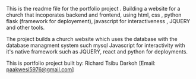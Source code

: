 This is the readme file for the portfolio project . Building a website for a church that incoporates backend and frontend, using html, css , python flask (framework for deployement), javascript for interactiveness ,  JQUERY and other tools.

The project builds a church website which uses the database with the database managment system such mysql
Javascript for interactivity with it's native framework such as JQUERY, react and python for deployments.














This is portfolio project built by:
Richard Tsibu Darkoh [Email: paakwesi5976@gmail.com]


